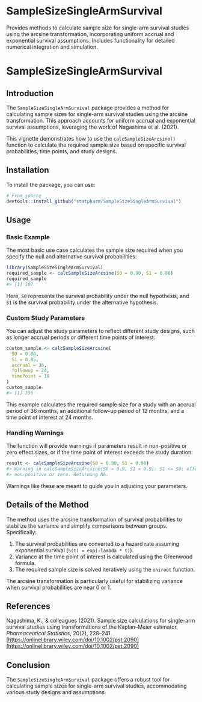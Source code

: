 # SampleSizeSingleArmSurvival
Provides methods to calculate sample size for single-arm survival      studies using the arcsine transformation, incorporating uniform accrual      and exponential survival assumptions. Includes functionality for      detailed numerical integration and simulation.


# SampleSizeSingleArmSurvival

## Introduction

The `SampleSizeSingleArmSurvival` package provides a method for calculating sample sizes for single-arm survival studies using the arcsine transformation. This approach accounts for uniform accrual and exponential survival assumptions, leveraging the work of Nagashima et al. (2021).

This vignette demonstrates how to use the `calcSampleSizeArcsine()` function to calculate the required sample size based on specific survival probabilities, time points, and study designs.

## Installation

To install the package, you can use:

```r
# From source
devtools::install_github("statpharm/SampleSizeSingleArmSurvival")
```

## Usage

### Basic Example

The most basic use case calculates the sample size required when you specify the null and alternative survival probabilities:

```r
library(SampleSizeSingleArmSurvival)
required_sample <- calcSampleSizeArcsine(S0 = 0.90, S1 = 0.96)
required_sample
#> [1] 107
```

Here, `S0` represents the survival probability under the null hypothesis, and `S1` is the survival probability under the alternative hypothesis.

### Custom Study Parameters

You can adjust the study parameters to reflect different study designs, such as longer accrual periods or different time points of interest:

```r
custom_sample <- calcSampleSizeArcsine(
  S0 = 0.80,
  S1 = 0.85,
  accrual = 36,
  followup = 24,
  timePoint = 18
)
custom_sample
#> [1] 356
```

This example calculates the required sample size for a study with an accrual period of 36 months, an additional follow-up period of 12 months, and a time point of interest at 24 months.

### Handling Warnings

The function will provide warnings if parameters result in non-positive or zero effect sizes, or if the time point of interest exceeds the study duration:

```r
result <- calcSampleSizeArcsine(S0 = 0.90, S1 = 0.90)
#> Warning in calcSampleSizeArcsine(S0 = 0.9, S1 = 0.9): S1 <= S0: effect size is
#> non-positive or zero. Returning NA.
```

Warnings like these are meant to guide you in adjusting your parameters.

## Details of the Method

The method uses the arcsine transformation of survival probabilities to stabilize the variance and simplify comparisons between groups. Specifically:

1. The survival probabilities are converted to a hazard rate assuming exponential survival (`S(t) = exp(-lambda * t)`).
2. Variance at the time point of interest is calculated using the Greenwood formula.
3. The required sample size is solved iteratively using the `uniroot` function.

The arcsine transformation is particularly useful for stabilizing variance when survival probabilities are near 0 or 1.

## References

Nagashima, K., & colleagues (2021). Sample size calculations for single-arm survival studies using transformations of the Kaplan–Meier estimator. *Pharmaceutical Statistics*, 20(2), 228–241. [https://onlinelibrary.wiley.com/doi/10.1002/pst.2090](https://onlinelibrary.wiley.com/doi/10.1002/pst.2090)

## Conclusion

The `SampleSizeSingleArmSurvival` package offers a robust tool for calculating sample sizes for single-arm survival studies, accommodating various study designs and assumptions.


